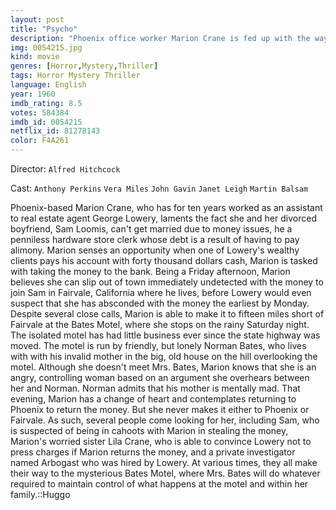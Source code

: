 ```yaml
---
layout: post
title: "Psycho"
description: "Phoenix office worker Marion Crane is fed up with the way life has treated her. She has to meet her lover Sam in lunch breaks, and they cannot get married because Sam has to give most of his money away in alimony. One Friday, Marion is trusted to bank forty thousand dollars by her employer. Seeing the opportunity to take the money and start a new life, Marion leaves town and heads towards Sam's California store. Tired after the long drive and caught in a storm, she gets off .."
img: 0054215.jpg
kind: movie
genres: [Horror,Mystery,Thriller]
tags: Horror Mystery Thriller 
language: English
year: 1960
imdb_rating: 8.5
votes: 584384
imdb_id: 0054215
netflix_id: 81278143
color: F4A261
---
```

Director: `Alfred Hitchcock`  

Cast: `Anthony Perkins` `Vera Miles` `John Gavin` `Janet Leigh` `Martin Balsam` 

Phoenix-based Marion Crane, who has for ten years worked as an assistant to real estate agent George Lowery, laments the fact she and her divorced boyfriend, Sam Loomis, can't get married due to money issues, he a penniless hardware store clerk whose debt is a result of having to pay alimony. Marion senses an opportunity when one of Lowery's wealthy clients pays his account with forty thousand dollars cash, Marion is tasked with taking the money to the bank. Being a Friday afternoon, Marion believes she can slip out of town immediately undetected with the money to join Sam in Fairvale, California where he lives, before Lowery would even suspect that she has absconded with the money the earliest by Monday. Despite several close calls, Marion is able to make it to fifteen miles short of Fairvale at the Bates Motel, where she stops on the rainy Saturday night. The isolated motel has had little business ever since the state highway was moved. The motel is run by friendly, but lonely Norman Bates, who lives with with his invalid mother in the big, old house on the hill overlooking the motel. Although she doesn't meet Mrs. Bates, Marion knows that she is an angry, controlling woman based on an argument she overhears between her and Norman. Norman admits that his mother is mentally mad. That evening, Marion has a change of heart and contemplates returning to Phoenix to return the money. But she never makes it either to Phoenix or Fairvale. As such, several people come looking for her, including Sam, who is suspected of being in cahoots with Marion in stealing the money, Marion's worried sister Lila Crane, who is able to convince Lowery not to press charges if Marion returns the money, and a private investigator named Arbogast who was hired by Lowery. At various times, they all make their way to the mysterious Bates Motel, where Mrs. Bates will do whatever required to maintain control of what happens at the motel and within her family.::Huggo